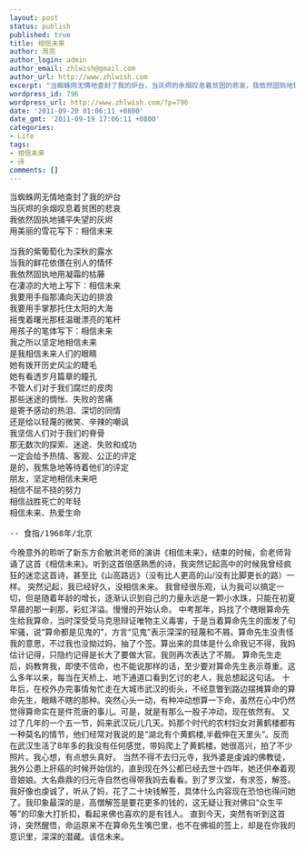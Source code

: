 ```yaml
---
layout: post
status: publish
published: true
title: 相信未来
author: 周亮
author_login: admin
author_email: zhlwish@gmail.com
author_url: http://www.zhlwish.com
excerpt: "当蜘蛛网无情地查封了我的炉台，当灰烬的余烟叹息着贫困的悲哀，我依然固执地铺平失望的灰烬，用美丽的雪花写下：相信未来。"
wordpress_id: 796
wordpress_url: http://www.zhlwish.com/?p=796
date: '2011-09-20 01:06:11 +0800'
date_gmt: '2011-09-19 17:06:11 +0800'
categories:
- Life
tags:
- 相信未来
- 诗
comments: []
---
```


<pre>
当蜘蛛网无情地查封了我的炉台
当灰烬的余烟叹息着贫困的悲哀
我依然固执地铺平失望的灰烬
用美丽的雪花写下：相信未来

当我的紫葡萄化为深秋的露水
当我的鲜花依偎在别人的情怀
我依然固执地用凝霜的枯藤
在凄凉的大地上写下：相信未来
我要用手指那涌向天边的排浪
我要用手掌那托住太阳的大海
摇曳着曙光那枝温暖漂亮的笔杆
用孩子的笔体写下：相信未来
我之所以坚定地相信未来
是我相信未来人们的眼睛
她有拨开历史风尘的睫毛
她有看透岁月篇章的瞳孔
不管人们对于我们腐烂的皮肉
那些迷途的惆怅、失败的苦痛
是寄予感动的热泪、深切的同情
还是给以轻蔑的微笑、辛辣的嘲讽
我坚信人们对于我们的脊骨
那无数次的探索、迷途、失败和成功
一定会给予热情、客观、公正的评定
是的，我焦急地等待着他们的评定
朋友，坚定地相信未来吧
相信不屈不挠的努力
相信战胜死亡的年轻
相信未来、热爱生命

-- 食指/1968年/北京
</pre>

今晚意外的聆听了新东方俞敏洪老师的演讲《相信未来》，结束的时候，俞老师背诵了这首《相信未来》。听到这首倍感熟悉的诗，我突然记起高中的时候我曾经疯狂的迷恋这首诗，甚至比《山高路远》（没有比人更高的山/没有比脚更长的路）一样。
突然记起，我已经好久，没相信未来。
我曾经很乐观，认为我可以搞定一切，但是随着年龄的增长，逐渐认识到自己的力量永远是一颗小水珠，只能在初夏早晨的那一刹那，彩虹洋溢。慢慢的开始认命。
中考那年，妈找了个瞎眼算命先生给我算命，当时深受受马克思辩证唯物主义毒害，于是当着算命先生的面发了句牢骚，说“算命都是见鬼的”，方言“见鬼”表示深深的轻蔑和不屑。算命先生没责怪我的意思，不过我也没拗过妈，抽了个签。算出来的具体是什么命我记不得，我妈估计记得，只隐约记得是长大了要做大官。我则再次表达了不屑。
算命先生走后，妈教育我，即使不信命，也不能说那样的话，至少要对算命先生表示尊重。这么多年以来，每当在天桥上、地下通道口看到乞讨的老人，我总想起这句话。
十年后，在校外办完事情匆忙走在大城市武汉的街头，不经意瞥到路边摆摊算命的算命先生，眼睛不瞎的那种。突然心头一动，有种冲动想算一下命，虽然在心中仍然觉得算命实在是件荒唐的事儿。可是，就是有那么一股子冲动，现在依然有。
又过了几年的一个五一节，妈来武汉玩儿几天。妈那个时代的农村妇女对黄鹤楼都有一种莫名的情节，他们经常对我说的是“湖北有个黄鹤楼,半截伸在天里头”。反而在武汉生活了8年多的我没有任何感觉，带妈爬上了黄鹤楼，她很高兴，拍了不少照片。我心想，有点想头真好。
当然不得不去归元寺，我外婆是虔诚的佛教徒，我外公患上肝癌的时候开始信的，直到现在外公都已经去世十四年，她还供奉着观音娘娘。大名鼎鼎的归元寺自然也得带我妈去看看。到了罗汉堂，有求签，解签。我好像也虔诚了，听从了妈，花了二十块钱解签，具体什么内容现在恐怕也得问她了。我印象最深的是，高僧解签是要花更多的钱的，这无疑让我对佛曰“众生平等”的印象大打折扣，看起来佛也喜欢的是有钱人。
直到今天，突然有听到这首诗，突然醒悟，命运原来不在算命先生嘴巴里，也不在佛祖的签上，却是在你我的意识里，深深的潜藏。该信未来。
